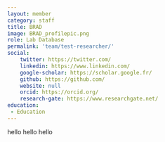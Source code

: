 ```yaml
---
layout: member
category: staff
title: BRAD
image: BRAD_profilepic.png
role: Lab Database
permalink: 'team/test-researcher/'
social:
    twitter: https://twitter.com/
    linkedin: https://www.linkedin.com/
    google-scholar: https://scholar.google.fr/
    github: https://github.com/
    website: null
    orcid: https://orcid.org/
    research-gate: https://www.researchgate.net/
education:
 - Education
---
```


hello hello hello
